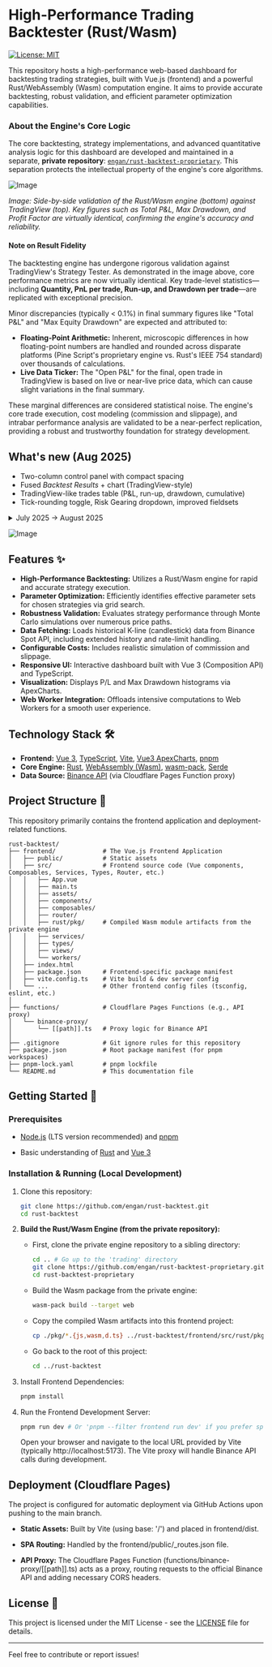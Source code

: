 # High-Performance Trading Backtester (Rust/Wasm)

[![License: MIT](https://img.shields.io/badge/License-MIT-yellow.svg)](LICENSE.md)

This repository hosts a high-performance web-based dashboard for backtesting trading strategies, built with Vue.js (frontend) and a powerful Rust/WebAssembly (Wasm) computation engine. It aims to provide accurate backtesting, robust validation, and efficient parameter optimization capabilities.

### About the Engine's Core Logic

The core backtesting, strategy implementations, and advanced quantitative analysis logic for this dashboard are developed and maintained in a separate, **private repository**: [`engan/rust-backtest-proprietary`](https://github.com/engan/rust-backtest-proprietary). This separation protects the intellectual property of the engine's core algorithms.

![Image](https://github.com/user-attachments/assets/734e440f-f2ab-4d61-8d04-e5d41609e037)

_Image: Side-by-side validation of the Rust/Wasm engine (bottom) against TradingView (top). Key figures such as Total P&L, Max Drawdown, and Profit Factor are virtually identical, confirming the engine's accuracy and reliability._

#### Note on Result Fidelity

The backtesting engine has undergone rigorous validation against TradingView's Strategy Tester. As demonstrated in the image above, core performance metrics are now virtually identical. Key trade-level statistics—including **Quantity, PnL per trade, Run-up, and Drawdown per trade**—are replicated with exceptional precision.

Minor discrepancies (typically < 0.1%) in final summary figures like "Total P&L" and "Max Equity Drawdown" are expected and attributed to:

*   **Floating-Point Arithmetic:** Inherent, microscopic differences in how floating-point numbers are handled and rounded across disparate platforms (Pine Script's proprietary engine vs. Rust's IEEE 754 standard) over thousands of calculations.
*   **Live Data Ticker:** The "Open P&L" for the final, open trade in TradingView is based on live or near-live price data, which can cause slight variations in the final summary.

These marginal differences are considered statistical noise. The engine's core trade execution, cost modeling (commission and slippage), and intrabar performance analysis are validated to be a near-perfect replication, providing a robust and trustworthy foundation for strategy development.

## What's new (Aug 2025)

- Two-column control panel with compact spacing
- Fused *Backtest Results* + chart (TradingView-style)
- TradingView-like trades table (P&L, run-up, drawdown, cumulative)
- Tick-rounding toggle, Risk Gearing dropdown, improved fieldsets
<details>
<summary>July 2025 → August 2025</summary>

- Removed section underlines; compact headers placed tight to their content
- “Backtest Results” metrics fused with the chart into a single card
- Tighter spacing and consistent label column widths
- More legible trade table with TV-style open/exit grouping
- Small hints/tooltips for order sizing modes
</details>

![Image](https://github.com/user-attachments/assets/fdf0eaff-b3b7-4451-adb5-db3bb2dcf517)

## Features ✨

-   **High-Performance Backtesting:** Utilizes a Rust/Wasm engine for rapid and accurate strategy execution.
-   **Parameter Optimization:** Efficiently identifies effective parameter sets for chosen strategies via grid search.
-   **Robustness Validation:** Evaluates strategy performance through Monte Carlo simulations over numerous price paths.
-   **Data Fetching:** Loads historical K-line (candlestick) data from Binance Spot API, including extended history and rate-limit handling.
-   **Configurable Costs:** Includes realistic simulation of commission and slippage.
-   **Responsive UI:** Interactive dashboard built with Vue 3 (Composition API) and TypeScript.
-   **Visualization:** Displays P/L and Max Drawdown histograms via ApexCharts.
-   **Web Worker Integration:** Offloads intensive computations to Web Workers for a smooth user experience.

## Technology Stack 🛠️

-   **Frontend:** [Vue 3](https://vuejs.org/), [TypeScript](https://www.typescriptlang.org/), [Vite](https://vitejs.dev/), [Vue3 ApexCharts](https://github.com/apexcharts/vue3-apexcharts), [pnpm](https://pnpm.io/)
-   **Core Engine:** [Rust](https://www.rust-lang.org/), [WebAssembly (Wasm)](https://webassembly.org/), [wasm-pack](https://rustwasm.github.io/wasm-pack/), [Serde](https://serde.rs/)
-   **Data Source:** [Binance API](https://binance-docs.github.io/apidocs/spot/en/) (via Cloudflare Pages Function proxy)

## Project Structure 📁

This repository primarily contains the frontend application and deployment-related functions.

```text
rust-backtest/
├── frontend/             # The Vue.js Frontend Application
│   ├── public/           # Static assets
│   ├── src/              # Frontend source code (Vue components, Composables, Services, Types, Router, etc.)
│   │   ├── App.vue
│   │   ├── main.ts
│   │   ├── assets/
│   │   ├── components/
│   │   ├── composables/
│   │   ├── router/
│   │   ├── rust/pkg/     # Compiled Wasm module artifacts from the private engine
│   │   ├── services/
│   │   ├── types/
│   │   ├── views/
│   │   └── workers/
│   ├── index.html
│   ├── package.json      # Frontend-specific package manifest
│   ├── vite.config.ts    # Vite build & dev server config
│   └── ...               # Other frontend config files (tsconfig, eslint, etc.)
│
├── functions/            # Cloudflare Pages Functions (e.g., API proxy)
│   └── binance-proxy/
│       └── [[path]].ts   # Proxy logic for Binance API
│
├── .gitignore            # Git ignore rules for this repository
├── package.json          # Root package manifest (for pnpm workspaces)
├── pnpm-lock.yaml        # pnpm lockfile
└── README.md             # This documentation file
```

Getting Started 🚀
------------------

### Prerequisites

*   [Node.js](https://www.google.com/url?sa=E&q=https://nodejs.org/) (LTS version recommended) and [pnpm](https://www.google.com/url?sa=E&q=https://pnpm.io/installation)
    
*   Basic understanding of [Rust](https://www.google.com/url?sa=E&q=https://www.rust-lang.org/) and [Vue 3](https://www.google.com/url?sa=E&q=https://vuejs.org/)
    

### Installation & Running (Local Development)

1.  Clone this repository:
     ```bash
    git clone https://github.com/engan/rust-backtest.git
    cd rust-backtest
    ```
    
2.  **Build the Rust/Wasm Engine (from the private repository):**
    
    *   First, clone the private engine repository to a sibling directory:
        ```bash
        cd .. # Go up to the 'trading' directory
        git clone https://github.com/engan/rust-backtest-proprietary.git # This will require authentication
        cd rust-backtest-proprietary
        ```
    *   Build the Wasm package from the private engine:
        ```bash
        wasm-pack build --target web
        ```
        
    *   Copy the compiled Wasm artifacts into this frontend project:
        ```bash
        cp ./pkg/*.{js,wasm,d.ts} ../rust-backtest/frontend/src/rust/pkg/
        ```
        
    *   Go back to the root of this project:
        ```bash
        cd ../rust-backtest
        ```
        
3.  Install Frontend Dependencies:
    ```bash
    pnpm install
    ```
    
4.  Run the Frontend Development Server:
    ```bash
    pnpm run dev # Or 'pnpm --filter frontend run dev' if you prefer specifying the workspace filter
    ```
    Open your browser and navigate to the local URL provided by Vite (typically http://localhost:5173). The Vite proxy will handle Binance API calls during development.
    

Deployment (Cloudflare Pages)
-----------------------------

The project is configured for automatic deployment via GitHub Actions upon pushing to the main branch.

*   **Static Assets:** Built by Vite (using base: '/') and placed in frontend/dist.
    
*   **SPA Routing:** Handled by the frontend/public/\_routes.json file.
    
*   **API Proxy:** The Cloudflare Pages Function (functions/binance-proxy/\[[path]]\.ts) acts as a proxy, routing requests to the official Binance API and adding necessary CORS headers.
    

License 📄
----------

This project is licensed under the MIT License - see the [LICENSE](https://www.google.com/url?sa=E&q=LICENSE.md) file for details.

----------
Feel free to contribute or report issues!